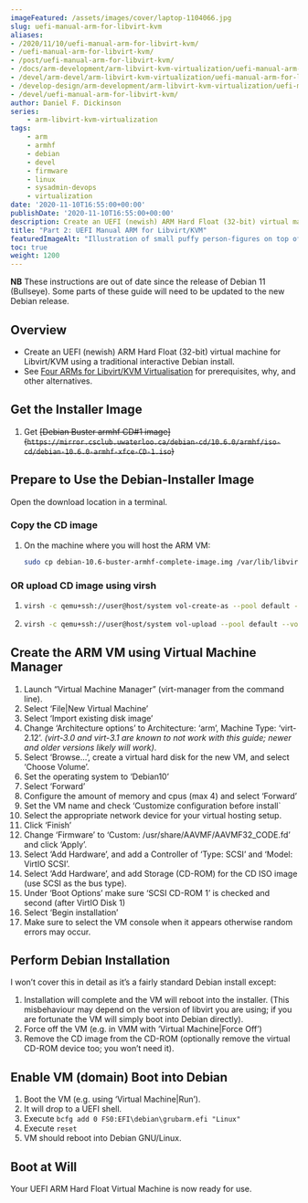 ```yaml
---
imageFeatured: /assets/images/cover/laptop-1104066.jpg
slug: uefi-manual-arm-for-libvirt-kvm
aliases:
- /2020/11/10/uefi-manual-arm-for-libvirt-kvm/
- /uefi-manual-arm-for-libvirt-kvm/
- /post/uefi-manual-arm-for-libvirt-kvm/
- /docs/arm-development/arm-libvirt-kvm-virtualization/uefi-manual-arm-for-libvirt-kvm/
- /devel/arm-devel/arm-libvirt-kvm-virtualization/uefi-manual-arm-for-libvirt-kvm/
- /develop-design/arm-development/arm-libvirt-kvm-virtualization/uefi-manual-arm-for-libvirt-kvm/
- /devel/uefi-manual-arm-for-libvirt-kvm/
author: Daniel F. Dickinson
series:
    - arm-libvirt-kvm-virtualization
tags:
    - arm
    - armhf
    - debian
    - devel
    - firmware
    - linux
    - sysadmin-devops
    - virtualization
date: '2020-11-10T16:55:00+00:00'
publishDate: '2020-11-10T16:55:00+00:00'
description: Create an UEFI (newish) ARM Hard Float (32-bit) virtual machine for Libvirt/KVM using a traditional interactive Debian install.
title: "Part 2: UEFI Manual ARM for Libvirt/KVM"
featuredImageAlt: "Illustration of small puffy person-figures on top of a laptop doing 'tug-of-war' with similar figures inside the laptop with binary digits on the laptop screen"
toc: true
weight: 1200
---
```


**NB** These instructions are out of date since the release of Debian 11 (Bullseye). Some parts of these guide will need to be updated to the new Debian release.

## Overview

* Create an UEFI (newish) ARM Hard Float (32-bit) virtual machine for Libvirt/KVM using a traditional interactive Debian install.
* See [Four ARMs for Libvirt/KVM Virtualisation](_index.md) for prerequisites, why, and other alternatives.

## Get the Installer Image

1. Get ~~[Debian Buster armhf CD#1 image]\(``https://mirror.csclub.uwaterloo.ca/debian-cd/10.6.0/armhf/iso-cd/debian-10.6.0-armhf-xfce-CD-1.iso``)~~

## Prepare to Use the Debian-Installer Image

Open the download location in a terminal.

### Copy the CD image

1. On the machine where you will host the ARM VM:

   ```bash
   sudo cp debian-10.6-buster-armhf-complete-image.img /var/lib/libvirt/images
   ```

### OR upload CD image using virsh

1. ```bash
   virsh -c qemu+ssh://user@host/system vol-create-as --pool default --name debian-10.6.0-armhf-xfce-CD-1.iso --format raw --allocation <size-from-ls> --capacity <size-from-ls>
   ```

2. ```bash
   virsh -c qemu+ssh://user@host/system vol-upload --pool default --vol debian-10.6.0-armhf-xfce-CD-1.iso --file debian-10.6.0-armhf-xfce-CD-1.iso
   ```

## Create the ARM VM using Virtual Machine Manager

1. Launch “Virtual Machine Manager” (virt-manager from the command line).
2. Select ‘File|New Virtual Machine’
3. Select ‘Import existing disk image’
4. Change ‘Architecture options’ to Architecture: ‘arm’, Machine Type: ‘virt-2.12’. *(virt-3.0 and
virt-3.1 are known to not work with this guide; newer and older versions likely will work)*.
5. Select ‘Browse…’, create a virtual hard disk for the new VM, and select ‘Choose Volume’.
6. Set the operating system to ‘Debian10’
7. Select ‘Forward’
8. Configure the amount of memory and cpus (max 4) and select ‘Forward’
9. Set the VM name and check ‘Customize configuration before install`
10. Select the appropriate network device for your virtual hosting setup.
11. Click ‘Finish’
12. Change ‘Firmware’ to ‘Custom: /usr/share/AAVMF/AAVMF32\_CODE.fd’ and click ‘Apply’.
13. Select ‘Add Hardware’, and add a Controller of ‘Type: SCSI’ and ‘Model: VirtIO SCSI’.
14. Select ‘Add Hardware’, and add Storage (CD-ROM) for the CD ISO image (use SCSI as the bus type).
15. Under ‘Boot Options’ make sure ‘SCSI CD-ROM 1’ is checked and second (after VirtIO Disk 1)
16. Select ‘Begin installation’
17. Make sure to select the VM console when it appears otherwise random errors may occur.

## Perform Debian Installation

I won’t cover this in detail as it’s a fairly standard Debian install except:

1. Installation will complete and the VM will reboot into the installer.
(This misbehaviour may depend on the version of libvirt you are using; if you
are fortunate the VM will simply boot into Debian directly).
2. Force off the VM (e.g. in VMM with ‘Virtual Machine|Force Off’)
3. Remove the CD image from the CD-ROM (optionally remove the virtual CD-ROM
device too; you won’t need it).

## Enable VM (domain) Boot into Debian

1. Boot the VM (e.g. using ‘Virtual Machine|Run’).
2. It will drop to a UEFI shell.
3. Execute ``bcfg add 0 FS0:EFI\debian\grubarm.efi "Linux"``
4. Execute ``reset``
5. VM should reboot into Debian GNU/Linux.

## Boot at Will

Your UEFI ARM Hard Float Virtual Machine is now ready for use.
